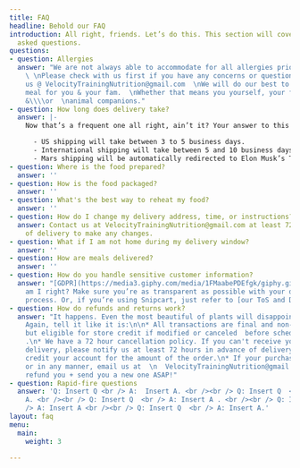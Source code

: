 ```yaml
---
title: FAQ
headline: Behold our FAQ
introduction: All right, friends. Let’s do this. This section will cover frequently
  asked questions.
questions:
- question: Allergies
  answer: "We are not always able to accommodate for all allergies prior to your order.
    \ \nPlease check with us first if you have any concerns or questions by contacting
    us @ VelocityTrainingNutrition@gmail.com  \nWe will do our best to craft the perfect
    meal for you & your fam.  \nWhether that means you yourself, your friends, relatives
    &\\\\or  \nanimal companions."
- question: How long does delivery take?
  answer: |-
    Now that’s a frequent one all right, ain’t it? Your answer to this should *manage customer expectations*. Just like [a good checkout flow](http://bit.ly/2YCN3iG) should. Tell them the truth:

      - US shipping will take between 3 to 5 business days.
      - International shipping will take between 5 and 10 business days.
      - Mars shipping will be automatically redirected to Elon Musk’s Twitter account.
- question: Where is the food prepared?
  answer: ''
- question: How is the food packaged?
  answer: ''
- question: What's the best way to reheat my food?
  answer: ''
- question: How do I change my delivery address, time, or instructions?
  answer: Contact us at VelocityTrainingNutrition@gmail.com at least 72 hours in advance
    of delivery to make any changes.
- question: What if I am not home during my delivery window?
  answer: ''
- question: How are meals delivered?
  answer: ''
- question: How do you handle sensitive customer information?
  answer: "[GDPR](https://media3.giphy.com/media/1FMaabePDEfgk/giphy.gif?cid=790b76115d1fc3ed7656643632f4131f&rid=giphy.gif),
    am I right? Make sure you’re as transparent as possible with your data handling
    process. Or, if you’re using Snipcart, just refer to [our ToS and DPA](http://bit.ly/2YJwlyt)."
- question: How do refunds and returns work?
  answer: "It happens. Even the most beautiful of plants will disappoint _someone_.
    Again, tell it like it is:\n\n* All transactions are final and non-refundable
    but eligible for store credit if modified or canceled  before scheduled delivery
    .\n* We have a 72 hour cancellation policy. If you can't receive your scheduled
    delivery, please notify us at least 72 hours in advance of delivery and we will
    credit your account for the amount of the order.\n* If your purchase is damaged,
    or in any manner, email us at  \n  VelocityTrainingNutrition@gmail.com, and we’ll
    refund you + send you a new one ASAP!"
- question: Rapid-fire questions
  answer: 'Q: Insert Q <br /> A:  Insert A. <br /><br /> Q: Insert Q  <br /> A: Insert
    A. <br /><br /> Q: Insert Q  <br /> A: Insert A . <br /><br /> Q: Insert Q  <br
    /> A: Insert A <br /><br /> Q: Insert Q  <br /> A: Insert A.'
layout: faq
menu:
  main:
    weight: 3

---
```

